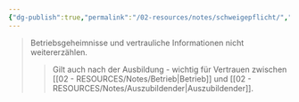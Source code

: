 ```yaml
---
{"dg-publish":true,"permalink":"/02-resources/notes/schweigepflicht/","tags":["ausbildung/pflichten","datenschutz"],"noteIcon":"","updated":"2025-09-05T10:12:30.000+02:00"}
---
```


>Betriebsgeheimnisse und vertrauliche Informationen nicht weitererzählen.
>>Gilt auch nach der Ausbildung - wichtig für Vertrauen zwischen [[02 - RESOURCES/Notes/Betrieb\|Betrieb]] und [[02 - RESOURCES/Notes/Auszubildender\|Auszubildender]].